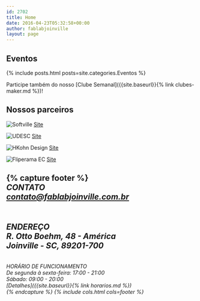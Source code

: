 ```yaml
---
id: 2702
title: Home
date: 2016-04-23T05:32:58+00:00
author: fablabjoinville
layout: page
---
```


## Eventos

{% include posts.html posts=site.categories.Eventos %}

Participe também do nosso [Clube Semanal]({{site.baseurl}}{% link clubes-maker.md %})!

## Nossos parceiros

![Softville]({{site.baseurl}}/wp-content/uploads/2016/04/softville-novo-1-300x162.jpeg)
[Site](http://www.softville.org.br)

![UDESC]({{site.baseurl}}/wp-content/uploads/2016/04/udesc-300x65.jpg)
[Site](http://www.cct.udesc.br/)

![HKohn Design]({{site.baseurl}}/wp-content/uploads/2016/04/Arte-Final-Logo-PB-300x97.jpg)
[Site](https://www.hkohndesign.com/)

![Fliperama EC]({{site.baseurl}}/wp-content/uploads/2016/04/fliperama-300x103.png)
[Site](http://fliperamaec.com.br)

{% capture footer %}
<i class="fa fa-envelope fa-3x" /><br>
CONTATO<br>
contato@fablabjoinville.com.br <br>
---
<i class="fa fa-map-marker fa-3x" /><br>
ENDEREÇO<br>
R. Otto Boehm, 48 - América<br>
Joinville - SC, 89201-700<br>
---
<i class="fa fa-clock-o fa-3x" /><br>
HORÁRIO DE FUNCIONAMENTO<br>
De segunda à sexta-feira: 17:00 - 21:00<br>
Sábado: 09:00 - 20:00 <br>
[Detalhes]({{site.baseurl}}{% link horarios.md %})<br>
{% endcapture %}
{% include cols.html cols=footer %}
